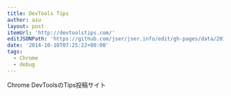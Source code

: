 ```yaml
---
title: DevTools Tips
author: azu
layout: post
itemUrl: 'http://devtoolstips.com/'
editJSONPath: 'https://github.com/jser/jser.info/edit/gh-pages/data/2014/10/index.json'
date: '2014-10-10T07:25:22+00:00'
tags:
  - Chrome
  - debug
---
```

Chrome DevToolsのTips投稿サイト
